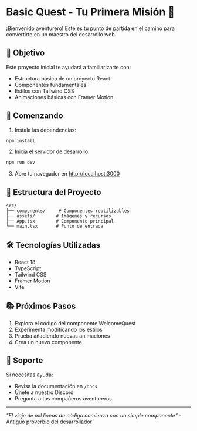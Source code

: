 # Basic Quest - Tu Primera Misión 🚀

¡Bienvenido aventurero! Este es tu punto de partida en el camino para convertirte en un maestro del desarrollo web.

## 🎯 Objetivo

Este proyecto inicial te ayudará a familiarizarte con:
- Estructura básica de un proyecto React
- Componentes fundamentales
- Estilos con Tailwind CSS
- Animaciones básicas con Framer Motion

## 🚀 Comenzando

1. Instala las dependencias:
```bash
npm install
```

2. Inicia el servidor de desarrollo:
```bash
npm run dev
```

3. Abre tu navegador en [http://localhost:3000](http://localhost:3000)

## 📁 Estructura del Proyecto

```
src/
├── components/     # Componentes reutilizables
├── assets/        # Imágenes y recursos
├── App.tsx        # Componente principal
└── main.tsx       # Punto de entrada
```

## 🛠️ Tecnologías Utilizadas

- React 18
- TypeScript
- Tailwind CSS
- Framer Motion
- Vite

## 📚 Próximos Pasos

1. Explora el código del componente WelcomeQuest
2. Experimenta modificando los estilos
3. Prueba añadiendo nuevas animaciones
4. Crea un nuevo componente

## 🤝 Soporte

Si necesitas ayuda:
- Revisa la documentación en `/docs`
- Únete a nuestro Discord
- Pregunta a tus compañeros aventureros

---

*"El viaje de mil líneas de código comienza con un simple componente"* - Antiguo proverbio del desarrollador